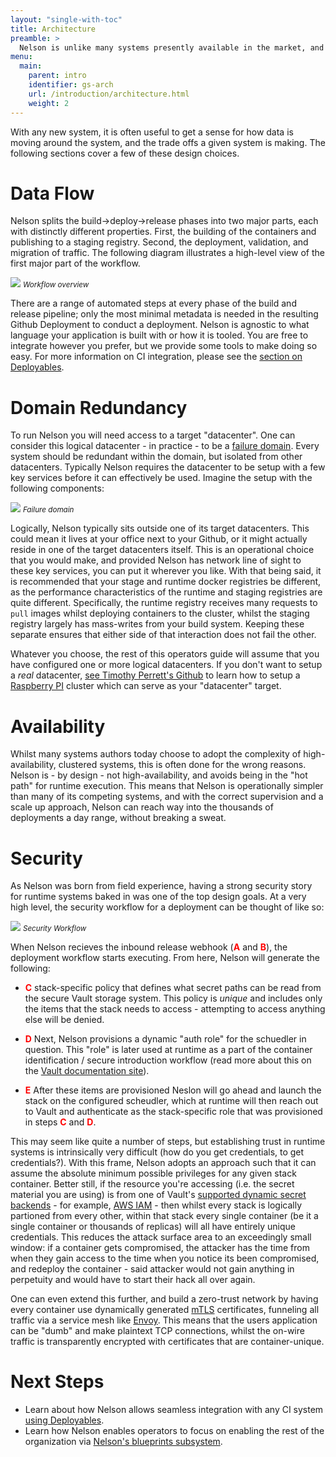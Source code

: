 ```yaml
---
layout: "single-with-toc"
title: Architecture
preamble: >
  Nelson is unlike many systems presently available in the market, and its architecture is discretely composable, and indeed, composability is an explicit design goal of the Nelson team. In practice this means that - unlikle other monolithic systems - Nelson lets you bring your own CI, bring your own scheduler, bring your own credential management and so on.
menu:
  main:
    parent: intro
    identifier: gs-arch
    url: /introduction/architecture.html
    weight: 2
---
```


With any new system, it is often useful to get a sense for how data is moving around the system, and the trade offs a given system is making. The following sections cover a few of these design choices.

# Data Flow

Nelson splits the build->deploy->release phases into two major parts, each with distinctly different properties. First, the building of the containers and publishing to a staging registry. Second, the deployment, validation, and migration of traffic. The following diagram illustrates a high-level view of the first major part of the workflow.

<div class="clearing">
  <img src="/img/high-level-workflow.png" />
  <small><em>Workflow overview</em></small>
</div>

There are a range of automated steps at every phase of the build and release pipeline; only the most minimal metadata is needed in the resulting Github Deployment to conduct a deployment. Nelson is agnostic to what language your application is built with or how it is tooled. You are free to integrate however you prefer, but we provide some tools to make doing so easy. For more information on CI integration, please see the [section on Deployables](/getting-started/deployables.html).

# Domain Redundancy

To run Nelson you will need access to a target "datacenter". One can consider this logical datacenter - in practice - to be a [failure domain](https://en.wikipedia.org/wiki/Failure_domain). Every system should be redundant within the domain, but isolated from other datacenters. Typically Nelson requires the datacenter to be setup with a few key services before it can effectively be used. Imagine the setup with the following components:

<div class="clearing">
  <img src="/img/atomic-datacenter.png" />
  <small><em>Failure domain</em></small>
</div>

Logically, Nelson typically sits outside one of its target datacenters. This could mean it lives at your office next to your Github, or it might actually reside in one of the target datacenters itself. This is an operational choice that you would make, and provided Nelson has network line of sight to these key services, you can put it wherever you like. With that being said, it is recommended that your stage and runtime docker registries be different, as the performance characteristics of the runtime and staging registries are quite different. Specifically, the runtime registry receives many requests to `pull` images whilst deploying containers to the cluster, whilst the staging registry largely has mass-writes from your build system. Keeping these separate ensures that either side of that interaction does not fail the other.

Whatever you choose, the rest of this operators guide will assume that you have configured one or more logical datacenters. If you don't want to setup a *real* datacenter, [see Timothy Perrett's Github](https://github.com/timperrett/hashpi) to learn how to setup a [Raspberry PI](https://www.raspberrypi.org/) cluster which can serve as your "datacenter" target.

# Availability

Whilst many systems authors today choose to adopt the complexity of high-availability, clustered systems, this is often done for the wrong reasons. Nelson is - by design - not high-availability, and avoids being in the "hot path" for runtime execution. This means that Nelson is operationally simpler than many of its competing systems, and with the correct supervision and a scale up approach, Nelson can reach way into the thousands of deployments a day range, without breaking a sweat.

# Security

As Nelson was born from field experience, having a strong security story for runtime systems baked in was one of the top design goals. At a very high level, the security workflow for a deployment can be thought of like so:

<div class="clearing">
  <img src="/img/security-workflow.png" />
  <small><em>Security Workflow</em></small>
</div>

When Nelson recieves the inbound release webhook (<span style="color:red; font-weight: bold">A</span> and <span style="color:red; font-weight: bold">B</span>), the deployment workflow starts executing. From here, Nelson will generate the following:

* <span style="color:red; font-weight: bold">C</span> stack-specific policy that defines what secret paths can be read from the secure Vault storage system. This policy is *unique* and includes only the items that the stack needs to access - attempting to access anything else will be denied.

* <span style="color:red; font-weight: bold">D</span> Next, Nelson provisions a dynamic "auth role" for the schuedler in question. This "role" is later used at runtime as a part of the container identification / secure introduction workflow (read more about this on the [Vault documentation site](https://www.vaultproject.io/docs/concepts/auth.html)).

* <span style="color:red; font-weight: bold">E</span> After these items are provisioned Neslon will go ahead and launch the stack on the configured scheudler, which at runtime will then reach out to Vault and authenticate as the stack-specific role that was provisioned in steps <span style="color:red; font-weight: bold">C</span> and <span style="color:red; font-weight: bold">D</span>.

This may seem like quite a number of steps, but establishing trust in runtime systems is intrinsically very difficult (how do you get credentials, to get credentials?). With this frame, Nelson adopts an approach such that it can assume the absolute minimum possible privileges for any given stack container. Better still, if the resource you're accessing (i.e. the secret material you are using) is from one of Vault's [supported dynamic secret backends](https://www.vaultproject.io/intro/getting-started/dynamic-secrets.html) - for example, [AWS IAM](https://aws.amazon.com/iam/) - then whilst every stack is logically partioned from every other, within that stack every single container (be it a single container or thousands of replicas) will all have entirely unique credentials. This reduces the attack surface area to an exceedingly small window: if a container gets compromised, the attacker has the time from when they gain access to the time when you notice its been compromised, and redeploy the container - said attacker would not gain anything in perpetuity and would have to start their hack all over again.

One can even extend this further, and build a zero-trust network by having every container use dynamically generated [mTLS](https://en.wikipedia.org/wiki/Mutual_authentication) certificates, funneling all traffic via a service mesh like [Envoy](https://www.envoyproxy.io/). This means that the users application can be "dumb" and make plaintext TCP connections, whilst the on-wire traffic is transparently encrypted with certificates that are container-unique.

# Next Steps

* Learn about how Nelson allows seamless integration with any CI system [using Deployables](/getting-started/deployables.html).
* Learn how Nelson enables operators to focus on enabling the rest of the organization via [Nelson's blueprints subsystem](/getting-started/blueprints.html).
